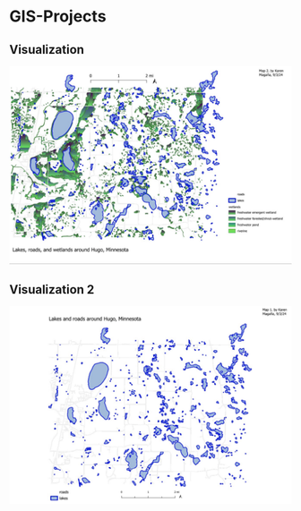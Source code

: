 # GIS-Projects

## Visualization 

![Fig1](https://github.com/kmj333/GIS-Projects/blob/main/GISviz1.jpg)

## Visualization 2
![Fig2](https://github.com/kmj333/GIS-Projects/blob/main/GISviz2.jpg)
